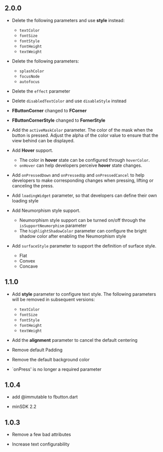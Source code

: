 ## 2.0.0

- Delete the following parameters and use **style** instead:
    - `textColor`
    - `fontSize`
    - `fontStyle`
    - `fontHeight`
    - `textWeight`

- Delete the following parameters:
    - `splashColor`
    - `focusNode`
    - `autofocus`
    
- Delete the `effect` parameter
    
- Delete `disabledTextColor` and use `disableStyle` instead

- **FButtonCorner**  changed to **FCorner**

- **FButtonCornerStyle**  changed to  **FornerStyle** 

- Add the `activeMaskColor` parameter. The color of the mask when the button is pressed. Adjust the alpha of the color value to ensure that the view behind can be displayed.

- Add **Hover** support.
    - The color in **hover** state can be configured through `hoverColor`.
    - `onHover` can help developers perceive **hover** state changes.
    
- Add `onPressedDown` and `onPressedUp` and `onPressedCancel` to help developers to make corresponding changes when pressing, lifting or canceling the press.

- Add `loadingWidget` parameter, so that developers can define their own loading style

- Add Neumorphism style support.
    - Neumorphism style support can be turned on/off through the `isSupportNeumorphism` parameter
    - The `highlightShadowColor` parameter can configure the bright shadow color after enabling the Neumorphism style  

- Add `surfaceStyle` parameter to support the definition of surface style.
    - Flat
    - Convex
    - Concave
   

## 1.1.0

- Add  **style**  parameter to configure text style. The following parameters will be removed in subsequent versions:
    - `textColor`
    - `fontSize`
    - `fontStyle`
    - `fontHeight`
    - `textWeight`

- Add the  **alignment**  parameter to cancel the default centering

- Remove default Padding

- Remove the default background color

- `onPress' is no longer a required parameter

## 1.0.4

- add @immutable to fbutton.dart

- minSDK 2.2

## 1.0.3

- Remove a few bad attributes

- Increase text configurability




